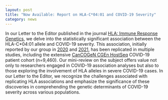 ```yaml
---  
layout: post  
title: "Now Available: Report on HLA-C*04:01 and COVID-19 Severity"
category: news  
---  
```


In our Letter to the Editor published in the journal [HLA: Immune Response Genetics](https://doi.org/10.1111/tan.15355), we delve into the statistically significant association between the HLA-C*04:01 allele and COVID-19 severity. This association, initially reported by our group in [2020](https://doi.org/10.1101/2020.10.27.20220863) and [2021](https://doi.org/10.7717/peerj.12368), has been replicated in multiple studies, including the extensive [CanCOGeN CGEn HostSeq](https://doi.org/10.1186/s12863-023-01128-3) COVID-19 patient cohort (n=9,460). Our mini-review on the subject offers value not only to researchers engaged in COVID-19 association analyses but also to those exploring the involvement of HLA alleles in severe COVID-19 cases. In our Letter to the Editor, we recognize the challenges associated with replicating HLA associations and emphasize the significance of these discoveries in comprehending the genetic determinants of COVID-19 severity across various populations.
